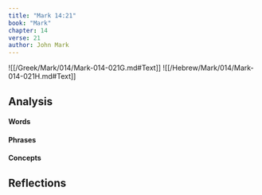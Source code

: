 ```yaml
---
title: "Mark 14:21"
book: "Mark"
chapter: 14
verse: 21
author: John Mark
---
```

![[/Greek/Mark/014/Mark-014-021G.md#Text]]
![[/Hebrew/Mark/014/Mark-014-021H.md#Text]]

## Analysis

#### Words

#### Phrases

#### Concepts

## Reflections
